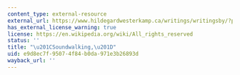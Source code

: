 ```yaml
---
content_type: external-resource
external_url: https://www.hildegardwesterkamp.ca/writings/writingsby/?post_id=13&title=soundwalking
has_external_license_warning: true
license: https://en.wikipedia.org/wiki/All_rights_reserved
status: ''
title: "\u201CSoundwalking,\u201D"
uid: e9d8ec7f-9507-4f84-b0da-971e3b26893d
wayback_url: ''
---
```

